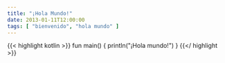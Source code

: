 ```yaml
---
title: "¡Hola Mundo!"
date: 2013-01-11T12:00:00
tags: [ "bienvenido", "hola mundo" ]
---
```


{{< highlight kotlin >}}
fun main() {
	println("¡Hola mundo!")
}
{{</ highlight >}}
